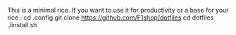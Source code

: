 This is a minimal rice.
If you want to use it for productivity or a base for your rice :
cd .config
git clone https://github.com/F1shop/dotfiles
cd dotfiles
./install.sh
